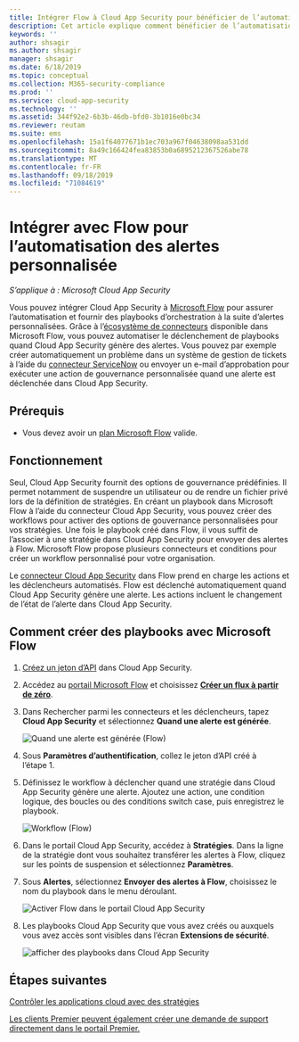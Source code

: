 ```yaml
---
title: Intégrer Flow à Cloud App Security pour bénéficier de l’automatisation avec des alertes personnalisées
description: Cet article explique comment bénéficier de l’automatisation avec des alertes personnalisées en intégrant Flow à Cloud App Security.
keywords: ''
author: shsagir
ms.author: shsagir
manager: shsagir
ms.date: 6/18/2019
ms.topic: conceptual
ms.collection: M365-security-compliance
ms.prod: ''
ms.service: cloud-app-security
ms.technology: ''
ms.assetid: 344f92e2-6b3b-46db-bfd0-3b1016e0bc34
ms.reviewer: reutam
ms.suite: ems
ms.openlocfilehash: 15a1f64077671b1ec703a967f04638098aa531dd
ms.sourcegitcommit: 8a49c166424fea83853b0a6895212367526abe78
ms.translationtype: MT
ms.contentlocale: fr-FR
ms.lasthandoff: 09/18/2019
ms.locfileid: "71084619"
---
```

# <a name="integrate-with-flow-for-custom-alert-automation"></a>Intégrer avec Flow pour l’automatisation des alertes personnalisée

*S’applique à : Microsoft Cloud App Security*

Vous pouvez intégrer Cloud App Security à [Microsoft Flow](https://docs.microsoft.com/flow/getting-started) pour assurer l’automatisation et fournir des playbooks d’orchestration à la suite d’alertes personnalisées. Grâce à l’[écosystème de connecteurs](https://docs.microsoft.com/connectors/) disponible dans Microsoft Flow, vous pouvez automatiser le déclenchement de playbooks quand Cloud App Security génère des alertes. Vous pouvez par exemple créer automatiquement un problème dans un système de gestion de tickets à l’aide du [connecteur ServiceNow](https://docs.microsoft.com/connectors/service-now/) ou envoyer un e-mail d’approbation pour exécuter une action de gouvernance personnalisée quand une alerte est déclenchée dans Cloud App Security.  

## <a name="prerequisites"></a>Prérequis 

 - Vous devez avoir un [plan Microsoft Flow](https://flow.microsoft.com/pricing) valide.

## <a name="how-it-works"></a>Fonctionnement

Seul, Cloud App Security fournit des options de gouvernance prédéfinies. Il permet notamment de suspendre un utilisateur ou de rendre un fichier privé lors de la définition de stratégies. En créant un playbook dans Microsoft Flow à l’aide du connecteur Cloud App Security, vous pouvez créer des workflows pour activer des options de gouvernance personnalisées pour vos stratégies. Une fois le playbook créé dans Flow, il vous suffit de l’associer à une stratégie dans Cloud App Security pour envoyer des alertes à Flow. Microsoft Flow propose plusieurs connecteurs et conditions pour créer un workflow personnalisé pour votre organisation. 

Le [connecteur Cloud App Security](https://docs.microsoft.com/connectors/cloudappsecurity/) dans Flow prend en charge les actions et les déclencheurs automatisés. Flow est déclenché automatiquement quand Cloud App Security génère une alerte. Les actions incluent le changement de l’état de l’alerte dans Cloud App Security. 

## <a name="how-to-create-playbooks-with-microsoft-flow"></a>Comment créer des playbooks avec Microsoft Flow

1. [Créez un jeton d’API](api-tokens.md) dans Cloud App Security. 

2. Accédez au [portail Microsoft Flow](https://flow.microsoft.com) et choisissez [**Créer un flux à partir de zéro**](https://docs.microsoft.com/flow/get-started-logic-flow). 

3. Dans Rechercher parmi les connecteurs et les déclencheurs, tapez **Cloud App Security** et sélectionnez **Quand une alerte est générée**.

   ![Quand une alerte est générée (Flow)](./media/flow-when-alert.png)

4. Sous **Paramètres d’authentification**, collez le jeton d’API créé à l’étape 1. 

5. Définissez le workflow à déclencher quand une stratégie dans Cloud App Security génère une alerte. Ajoutez une action, une condition logique, des boucles ou des conditions switch case, puis enregistrez le playbook. 

   ![Workflow (Flow)](./media/flow-workflow.png)

6. Dans le portail Cloud App Security, accédez à **Stratégies**. Dans la ligne de la stratégie dont vous souhaitez transférer les alertes à Flow, cliquez sur les points de suspension et sélectionnez **Paramètres**. 
7. Sous **Alertes**, sélectionnez **Envoyer des alertes à Flow**, choisissez le nom du playbook dans le menu déroulant.  

   ![Activer Flow dans le portail Cloud App Security](./media/flow-mcas-config.png)

8. Les playbooks Cloud App Security que vous avez créés ou auxquels vous avez accès sont visibles dans l’écran **Extensions de sécurité**. 

  
   ![afficher des playbooks dans Cloud App Security](./media/flow-extensions.png)
 
 

## <a name="next-steps"></a>Étapes suivantes 
[Contrôler les applications cloud avec des stratégies](control-cloud-apps-with-policies.md)   

[Les clients Premier peuvent également créer une demande de support directement dans le portail Premier.](https://premier.microsoft.com/)  
